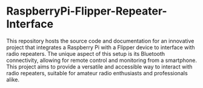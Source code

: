 # RaspberryPi-Flipper-Repeater-Interface
 This repository hosts the source code and documentation for an innovative project that integrates a Raspberry Pi with a Flipper device to interface with radio repeaters. The unique aspect of this setup is its Bluetooth connectivity, allowing for remote control and monitoring from a smartphone. This project aims to provide a versatile and accessible way to interact with radio repeaters, suitable for amateur radio enthusiasts and professionals alike.
